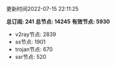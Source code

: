 更新时间2022-07-15 22:11:25

**总订阅: 241**
**总节点: 14245**
**有效节点: 5930**
- v2ray节点: 2839
- ss节点: 1901
- trojan节点: 670
- ssr节点: 520
